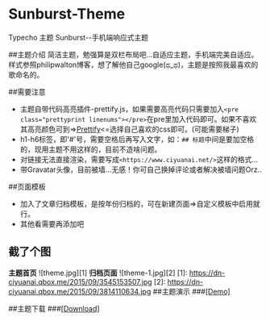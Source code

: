 # Sunburst-Theme
Typecho 主题 Sunburst--手机端响应式主题

##主题介绍
简洁主题，勉强算是双栏布局吧...自适应主题，手机端完美自适应。样式参照philipwalton博客，想了解他自己google(ಥ_ಥ)，主题是按照我最喜欢的歌命名的。

##需要注意
* 主题自带代码高亮插件-prettify.js，如果需要高亮代码只需要加入`<pre class="prettyprint linenums"></pre>`在pre里加入代码即可。如果不喜欢其高亮颜色可到=><a href="http://demo.stanleyhlng.com/prettify-js/?id=tomorrow-night-blue" target="_blank">Prettify</a><=选择自己喜欢的css即可。(可能需要梯子)
* h1-h6标签，即'#'号，需要空格后再写入文字，如：`## 标题`中间是要加空格的，现用主题不用这样的，目前不造啥问题。
* 对链接无法直接渲染，需要写成`<https://www.ciyuanai.net/>`这样的格式...
* 带Gravatar头像，目前被墙...无感！你可自己换掉评论或者解决被墙问题Orz..
 
##页面模板
* 加入了文章归档模板，是按年份归档的，可在新建页面=>自定义模板中启用就行。
* 其他看需要再添加吧


## 截了个图
**主题首页**
![theme.jpg][1]
**归档页面**
![theme-1.jpg][2]
[1]: https://dn-ciyuanai.qbox.me/2015/09/3545153507.jpg
[2]: https://dn-ciyuanai.qbox.me/2015/09/3814110634.jpg
##主题演示
###<a href="https://ciyuanai.net/?theme=Sunburst" target="_blank">[Demo]</a>

##主题下载
###<a href="https://github.com/melifes/Sunburst/archive/master.zip" target="_blank">[Download]</a>
